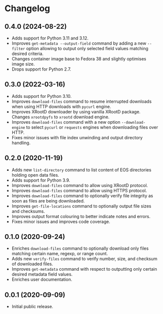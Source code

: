 <!-- markdownlint-disable MD013 -->

# Changelog

## 0.4.0 (2024-08-22)

- Adds support for Python 3.11 and 3.12.
- Improves ``get-metadata --output-field`` command by adding a new ``--filter`` option allowing to output only selected field values matching desired criteria.
- Changes container image base to Fedora 38 and slightly optimises image size.
- Drops support for Python 2.7.

## 0.3.0 (2022-03-16)

- Adds support for Python 3.10.
- Improves ``download-files`` command to resume interrupted downloads when
  using HTTP downloads with ``pycurl`` engine.
- Improves XRootD downloader by using vanilla XRootD package. Changes
  ``xrootdpyfs`` to ``xrootd`` download engine.
- Improves ``download-files`` command with a new option ``--download-engine``
  to select ``pycurl`` or ``requests`` engines when downloading files over
  HTTP.
- Fixes minor issues with file index unwinding and output directory handling.

## 0.2.0 (2020-11-19)

- Adds new ``list-directory`` command to list content of EOS directories
  holding open data files.
- Adds support for Python 3.9.
- Improves ``download-files`` command to allow using XRootD protocol.
- Improves ``download-files`` command to allow using HTTPS protocol.
- Improves ``download-files`` command to optionally verify file integrity as
  soon as files are being downloaded.
- Improves ``get-file-locations`` command to optionally output file sizes and
  checksums.
- Improves output format colouring to better indicate notes and errors.
- Fixes minor issues and improves code coverage.

## 0.1.0 (2020-09-24)

- Enriches ``download-files`` command to optionally download only files
  matching certain name, regexp, or range count.
- Adds new ``verify-files`` command to verify number, size, and checksum of
  downloaded files.
- Improves ``get-metadata`` command with respect to outputting only
  certain desired metadata field values.
- Enriches user documentation.

## 0.0.1 (2020-09-09)

- Initial public release.
